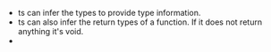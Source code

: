 - ts can infer the types to provide type information.
- ts can also infer the return types of a function. If it does not return anything it's void.
- 